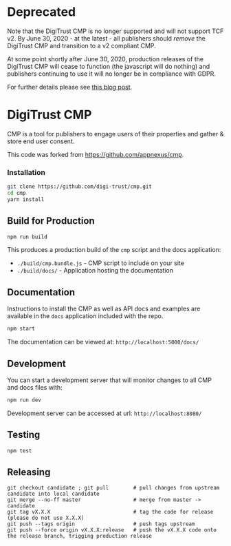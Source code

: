 # Deprecated

Note that the DigiTrust CMP is no longer supported and will not support TCF v2. By June 30, 2020 - at the latest - all publishers should _remove_ the DigiTrust CMP and transition to a v2 compliant CMP.

At some point shortly after June 30, 2020, production releases of the DigiTrust CMP will cease to function (the javascript will do nothing) and publishers continuing to use it will no longer be in compliance with GDPR.

For further details please see [this blog post](https://iabtechlab.com/blog/retiring-the-digitrust-cmp-by-end-of-june/).

# DigiTrust CMP
CMP is a tool for publishers to engage users of their properties and gather & store end user consent.

This code was forked from https://github.com/appnexus/cmp.

### Installation

```sh
git clone https://github.com/digi-trust/cmp.git
cd cmp
yarn install
```

## Build for Production

```sh
npm run build
```

This produces a production build of the `cmp` script and the docs application:
+ `./build/cmp.bundle.js` - CMP script to include on your site
+ `./build/docs/` - Application hosting the documentation

## Documentation

Instructions to install the CMP as well as API docs and examples are available in the `docs`
application included with the repo.

```sh
npm start
```

The documentation can be viewed at:
`http://localhost:5000/docs/`

## Development
You can start a development server that will monitor changes to all CMP and docs files with:
```sh
npm run dev
```

Development server can be accessed at url:
`http://localhost:8080/`

## Testing

```sh
npm test
```

## Releasing

```
git checkout candidate ; git pull        # pull changes from upstream candidate into local candidate
git merge --no-ff master                 # merge from master -> candidate
git tag vX.X.X                           # tag the code for release (please do not use X.X.X)
git push --tags origin                   # push tags upstream
git push --force origin vX.X.X:release   # push the vX.X.X code onto the release branch, trigging production release
```
